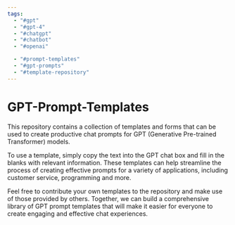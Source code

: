 ```yaml
---
tags:
  - "#gpt"
  - "#gpt-4"
  - "#chatgpt"
  - "#chatbot"
  - "#openai"

  - "#prompt-templates"
  - "#gpt-prompts"
  - "#template-repository"
---
```

# GPT-Prompt-Templates

This repository contains a collection of templates and forms that can be used to create productive chat prompts for GPT (Generative Pre-trained Transformer) models. 

To use a template, simply copy the text into the GPT chat box and fill in the blanks with relevant information. These templates can help streamline the process of creating effective prompts for a variety of applications, including customer service, programming and more.

Feel free to contribute your own templates to the repository and make use of those provided by others. Together, we can build a comprehensive library of GPT prompt templates that will make it easier for everyone to create engaging and effective chat experiences.
